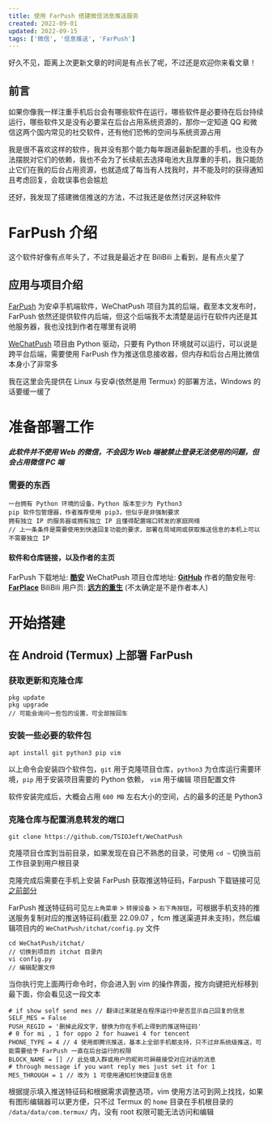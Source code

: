 ```yaml
---
title: 使用 FarPush 搭建微信消息推送服务
created: 2022-09-01
updated: 2022-09-15
tags: ['微信', '信息推送', 'FarPush']
---
```


好久不见，距离上次更新文章的时间是有点长了呢，不过还是欢迎你来看文章！

 ## 前言
  
  如果你像我一样注重手机后台会有哪些软件在运行，哪些软件是必要待在后台持续运行，哪些软件又是没有必要呆在后台占用系统资源的，那你一定知道 QQ 和微信这两个国内常见的社交软件，还有他们恐怖的空间与系统资源占用
  
  我是很不喜欢这样的软件，我并没有那个能力每年跟进最新配置的手机，也没有办法摆脱对它们的依赖，我也不会为了长续航去选择电池大且厚重的手机，我只能防止它们在我的后台占用资源，也就造成了每当有人找我时，并不能及时的获得通知且考虑回复，会耽误事也会尴尬
  
  还好，我发现了搭建微信推送的方法，不过我还是依然讨厌这种软件
  
 # FarPush 介绍
 
  这个软件好像有点年头了，不过我是最近才在 BiliBili 上看到，是有点火星了
  
 ## 应用与项目介绍
  
  [FarPush](https://www.coolapk.com/apk/com.farplace.farpush) 为安卓手机端软件，WeChatPush 项目为其的后端，截至本文发布时，FarPush 依然还提供软件内后端，但这个后端我不太清楚是运行在软件内还是其他服务器，我也没找到作者在哪里有说明
  
  [WeChatPush](https://github.com/TSIOJeft/WeChatPush) 项目由 Python 驱动，只要有 Python 环境就可以运行，可以说是跨平台后端，需要使用 FarPush 作为推送信息接收器，但内存和后台占用比微信本身小了非常多
  
  我在这里会先提供在 Linux 与安卓(依然是用 Termux) 的部署方法，Windows 的话要缓一缓了
  
  
 # 准备部署工作

 ##### 此软件并不使用 Web 的微信，不会因为 Web 端被禁止登录无法使用的问题，但会占用微信 PC 端
 
 ### 需要的东西
  
  ```
  一台拥有 Python 环境的设备，Python 版本至少为 Python3
  pip 软件包管理器，作者推荐使用 pip3，但似乎是非强制要求
  拥有独立 IP 的服务器或拥有独立 IP 且懂得配置端口转发的家庭网络
  // 上一条条件是需要使用到快速回复功能的要求，部署在局域网或获取推送信息的本机上可以不需要独立 IP
  ```

 #### 软件和仓库链接，以及作者的主页 
  FarPush 下载地址: [__酷安__](https://www.coolapk.com/apk/com.farplace.farpush)
  WeChatPush 项目仓库地址: [__GitHub__](https://github.com/TSIOJeft/WeChatPush)
  作者的酷安账号: [__FarPlace__](https://www.coolapk.com/u/2838135)
  BiliBili 用户页: [__远方的重生__](https://sapce.bilibili.com/10721579) (不太确定是不是作者本人) 
  
 # 开始搭建
  
 ## 在 Android (Termux) 上部署 FarPush
  
 ### 获取更新和克隆仓库
  
  ```
  pkg update
  pkg upgrade
  // 可能会询问一些包的设置，可全部按回车
  ```
  
 ### 安装一些必要的软件包
  
  ```
  apt install git python3 pip vim
  ```
  
  以上命令会安装四个软件包，`git` 用于克隆项目仓库，`python3` 为仓库运行需要环境，`pip` 用于安装项目需要的 Python 依赖， `vim` 用于编辑 项目配置文件
  
  软件安装完成后，大概会占用 `600 MB` 左右大小的空间，占的最多的还是 Python3
  
 ### 克隆仓库与配置消息转发的端口
 
 ```
 git clone https://github.com/TSIOJeft/WeChatPush
 ```
 
 克隆项目仓库到当前目录，如果发现在自己不熟悉的目录，可使用 `cd ~` 切换当前工作目录到用户根目录

  克隆完成后需要在手机上安装 FarPush 获取推送特征码，Farpush 下载链接可见[之前部分](./#软件和仓库链接，以及作者的主页)
  
  FarPush 推送特征码可见`左上角菜单` > `转接设备` > `右下角按钮`，可根据手机支持的推送服务复制对应的推送特征码(截至 22.09.07 ，fcm 推送渠道并未支持)，然后编辑项目内的 `WeChatPush/itchat/config.py` 文件
  
  ```
  cd WeChatPush/itchat/ 
  // 切换到项目的 itchat 目录内
  vi config.py
  // 编辑配置文件
  ```
  
  当你执行完上面两行命令时，你会进入到 vim 的操作界面，按方向键把光标移到最下面，你会看见这一段文本
  
  ```
  # if show self send mes // 翻译过来就是在程序运行中是否显示自己回复的信息
  SELF_MES = False
  PUSH_REGID = '删掉此段文字，替换为你在手机上得到的推送特征码'
  # 0 for mi , 1 for oppo 2 for huawei 4 for tencent 
  PHONE_TYPE = 4 // 4 使用即腾讯推送，基本上全部手机都支持，只不过非系统级推送，可能需要给予 FarPush 一直在后台运行的权限
  BLOCK_NAME = [] // 此处填入群或用户的昵称可屏蔽接受对应对话的消息
  # through message if you want reply mes just set it for 1
  MES_THROUGH = 1 // 改为 1 可使用通知栏快捷回复信息
  ```

  根据提示填入推送特征码和根据需求调整选项，vim 使用方法可到网上找找，如果有图形编辑器可以更方便，只不过 Termux 的 `home` 目录在手机根目录的 `/data/data/com.termux/` 内，没有 root 权限可能无法访问和编辑
  